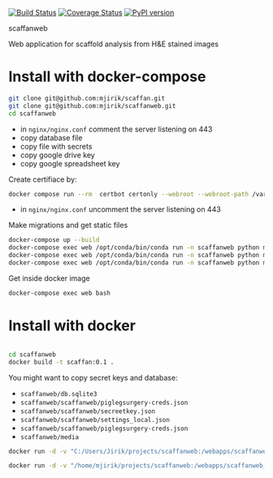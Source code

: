   
[![Build Status](https://travis-ci.org/mjirik/scaffanweb.svg?branch=master)](https://travis-ci.org/mjirik/scaffanweb)
[![Coverage Status](https://coveralls.io/repos/github/mjirik/scaffanweb/badge.svg?branch=master)](https://coveralls.io/github/mjirik/scaffanweb?branch=master)
[![PyPI version](https://badge.fury.io/py/scaffanweb.svg)](http://badge.fury.io/py/scaffanweb)


scaffanweb

Web application for scaffold analysis from H&E stained images

# Install with docker-compose

```bash
git clone git@github.com:mjirik/scaffan.git
git clone git@github.com:mjirik/scaffanweb.git
cd scaffanweb
```

 * in `nginx/nginx.conf` comment the server listening on 443
 * copy database file 
 * copy file with secrets
 * copy google drive key
 * copy google spreadsheet key

Create certifiace by:
```bash
docker compose run --rm  certbot certonly --webroot --webroot-path /var/www/certbot/ -d scaffan.kky.zcu.cz
```

* in `nginx/nginx.conf` uncomment the server listening on 443

Make migrations and get static files
```bash
docker-compose up --build 
docker-compose exec web /opt/conda/bin/conda run -n scaffanweb python manage.py makemigrations
docker-compose exec web /opt/conda/bin/conda run -n scaffanweb python manage.py migrate
docker-compose exec web /opt/conda/bin/conda run -n scaffanweb python manage.py collectstatic --no-input --clear
```

Get inside docker image
```bash
docker-compose exec web bash
```

# Install with docker

```bash

cd scaffanweb
docker build -t scaffan:0.1 .
```

You might want to copy secret keys and database:

* `scaffanweb/db.sqlite3`
* `scaffanweb/scaffanweb/piglegsurgery-creds.json`
* `scaffanweb/scaffanweb/secreetkey.json`
* `scaffanweb/scaffanweb/settings_local.json`
* `scaffanweb/scaffanweb/piglegsurgery-creds.json`
* `scaffanweb/media`

```bash
docker run -d -v "C:/Users/Jirik/projects/scaffanweb:/webapps/scaffanweb_django/scaffanweb/" -v "C:/Users/Jirik/projects/scaffan:/webapps/scaffanweb_django/scaffan/" -p 8080:80 -p 8000:8000  --name scaffan scaffan:0.1
```

```bash
docker run -d -v "/home/mjirik/projects/scaffanweb:/webapps/scaffanweb_django/scaffanweb/" -v "/home/mjirik/projects/scaffan:/webapps/scaffanweb_django/scaffan/" -p 8080:8080 -p 80:8000  --name scaffan scaffan:0.1
```


